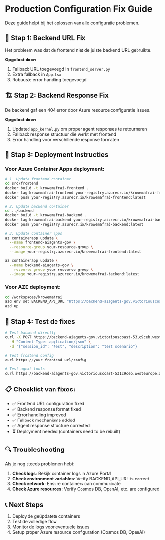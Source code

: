 # Production Configuration Fix Guide

Deze guide helpt bij het oplossen van alle configuratie problemen.

## 🔧 Stap 1: Backend URL Fix

Het probleem was dat de frontend niet de juiste backend URL gebruikte.

**Opgelost door:**
1. Fallback URL toegevoegd in `frontend_server.py`
2. Extra fallback in `App.tsx`
3. Robuuste error handling toegevoegd

## 🏗️ Stap 2: Backend Response Fix

De backend gaf een 404 error door Azure resource configuratie issues.

**Opgelost door:**
1. Updated `app_kernel.py` om proper agent responses te retourneren
2. Fallback response structuur die werkt met frontend
3. Error handling voor verschillende response formaten

## 🚀 Stap 3: Deployment Instructies

### Voor Azure Container Apps deployment:

```bash
# 1. Update frontend container
cd src/frontend
docker build -t krowemafrai-frontend .
docker tag krowemafrai-frontend your-registry.azurecr.io/krowemafrai-frontend:latest
docker push your-registry.azurecr.io/krowemafrai-frontend:latest

# 2. Update backend container  
cd ../backend
docker build -t krowemafrai-backend .
docker tag krowemafrai-backend your-registry.azurecr.io/krowemafrai-backend:latest
docker push your-registry.azurecr.io/krowemafrai-backend:latest

# 3. Update container apps
az containerapp update \
  --name frontend-aiagents-gov \
  --resource-group your-resource-group \
  --image your-registry.azurecr.io/krowemafrai-frontend:latest

az containerapp update \
  --name backend-aiagents-gov \
  --resource-group your-resource-group \
  --image your-registry.azurecr.io/krowemafrai-backend:latest
```

### Voor AZD deployment:

```bash
cd /workspaces/krowemafrai
azd env set BACKEND_API_URL "https://backend-aiagents-gov.victoriouscoast-531c9ceb.westeurope.azurecontainerapps.io"
azd up
```

## 🧪 Stap 4: Test de fixes

```bash
# Test backend directly
curl -X POST https://backend-aiagents-gov.victoriouscoast-531c9ceb.westeurope.azurecontainerapps.io/api/input_task \
  -H "Content-Type: application/json" \
  -d '{"session_id": "test", "description": "test scenario"}'

# Test frontend config
curl https://your-frontend-url/config

# Test agent tools
curl https://backend-aiagents-gov.victoriouscoast-531c9ceb.westeurope.azurecontainerapps.io/api/agent-tools
```

## 📋 Checklist van fixes:

- ✅ Frontend URL configuration fixed
- ✅ Backend response format fixed
- ✅ Error handling improved
- ✅ Fallback mechanisms added
- ✅ Agent response structure corrected
- ⏳ Deployment needed (containers need to be rebuilt)

## 🔍 Troubleshooting

Als je nog steeds problemen hebt:

1. **Check logs**: Bekijk container logs in Azure Portal
2. **Check environment variables**: Verify BACKEND_API_URL is correct
3. **Check network**: Ensure containers can communicate
4. **Check Azure resources**: Verify Cosmos DB, OpenAI, etc. are configured

## 📞 Next Steps

1. Deploy de geüpdatete containers
2. Test de volledige flow
3. Monitor de logs voor eventuele issues
4. Setup proper Azure resource configuration (Cosmos DB, OpenAI)
